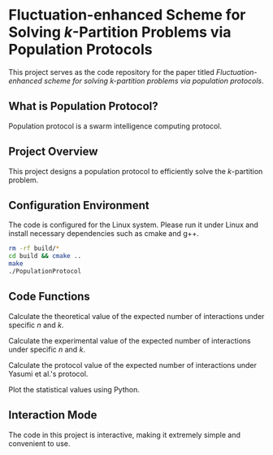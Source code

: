 # Fluctuation-enhanced Scheme for Solving $k$-Partition Problems via Population Protocols
This project serves as the code repository for the paper titled *_Fluctuation-enhanced scheme for solving k-partition problems via population protocols_*.
## What is Population Protocol?
Population protocol is a swarm intelligence computing protocol.
## Project Overview
This project designs a population protocol to efficiently solve the $k$-partition problem.
## Configuration Environment
The code is configured for the Linux system. Please run it under Linux and install necessary dependencies such as cmake and g++.
``` bash
rm -rf build/*
cd build && cmake ..
make
./PopulationProtocol
```

## Code Functions
Calculate the theoretical value of the expected number of interactions under specific $n$ and $k$.

Calculate the experimental value of the expected number of interactions under specific $n$ and $k$.

Calculate the protocol value of the expected number of interactions under Yasumi et al.'s protocol.

Plot the statistical values using Python.
## Interaction Mode
The code in this project is interactive, making it extremely simple and convenient to use.